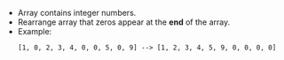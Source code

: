 * Array contains integer numbers.
* Rearrange array that zeros appear at the **end** of the array.
* Example: 
    ```
    [1, 0, 2, 3, 4, 0, 0, 5, 0, 9] --> [1, 2, 3, 4, 5, 9, 0, 0, 0, 0]
    ```
